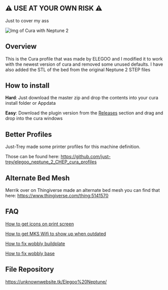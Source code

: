 ## :warning: USE AT YOUR OWN RISK :warning:
Just to cover my ass


![Img of Cura with Neptune 2](https://i.imgur.com/2yjM7Hl.png) 
## Overview 

This is the Cura profile that was made by ELEGOO and I modified it to work with the newest version of cura and removed some unused defaults. I have also added the STL of the bed from the original Neptune 2 STEP files

## How to install
<b>Hard</b>: Just download the master zip and drop the contents into your cura install folder or Appdata

<b>Easy</b>: Download the plugin version from the [Releases](https://github.com/Toylerrr/ELEGOO_Neptune2_Cura/releases) section and drag and drop into the cura windows

## Better Profiles
Just-Trey made some printer profiles for this machine definition. 

Those can be found here: https://github.com/just-trey/elegoo_neptune_2_CHEP_cura_profiles

## Alternate Bed Mesh
 Merrik over on Thingiverse made an alternate bed mesh you can find that here: https://www.thingiverse.com/thing:5141570
## FAQ
[How to get icons on print screen](https://github.com/Toylerrr/ELEGOO_Neptune2_Cura/wiki/How-to-get-icons-on-print-screen)

[How to get MKS Wifi to show up when outdated](https://github.com/Toylerrr/ELEGOO_Neptune2_Cura/wiki/How-to-get-MKS-Wifi-to-show-up-when-outdated)

[How to fix wobbly buildplate](https://github.com/Toylerrr/ELEGOO_Neptune2_Cura/wiki/How-to-fix-wobbly-heat-bed)

[How to fix wobbly base](https://github.com/Toylerrr/ELEGOO_Neptune2_Cura/wiki/How-to-fix-wobbly-base)


## File Repository
https://unknownwebsite.tk/Elegoo%20Neptune/

